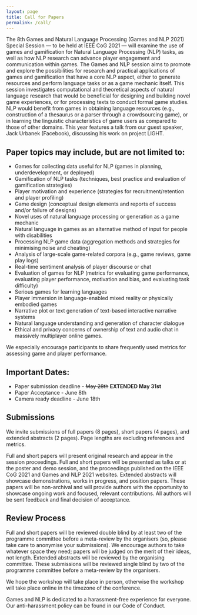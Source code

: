 ```yaml
---
layout: page
title: Call for Papers
permalink: /call/
---
```


The 8th Games and Natural Language Processing (Games and NLP 2021) Special
Session — to be held at IEEE CoG 2021 — will examine the use of games and
gamification for Natural Language Processing (NLP) tasks, as well as how NLP
research can advance player engagement and communication within games. The Games
and NLP session aims to promote and explore the possibilities for research and
practical applications of games and gamification that have a core NLP aspect,
either to generate resources and perform language tasks or as a game mechanic
itself. This session investigates computational and theoretical aspects of
natural language research that would be beneficial for designing and building
novel game experiences, or for processing texts to conduct formal game studies.
NLP would benefit from games in obtaining language resources (e.g., construction
of a thesaurus or a parser through a crowdsourcing game), or in learning the
linguistic characteristics of game users as compared to those of other domains.
This year features a talk from our guest speaker, Jack Urbanek (Facebook),
discussing his work on project LIGHT.

## Paper topics may include, but are not limited to:

- Games for collecting data useful for NLP (games in planning,
underdevelopment, or deployed)
- Gamification of NLP tasks (techniques, best practice and evaluation of
gamification strategies)
- Player motivation and experience (strategies for recruitment/retention
and player profiling)
- Game design (conceptual design elements and reports of success and/or
failure of designs)
- Novel uses of natural language processing or generation as a game
mechanic
- Natural language in games as an alternative method of input for people
with disabilities
- Processing NLP game data (aggregation methods and strategies for
minimising noise and cheating)
- Analysis of large-scale game-related corpora (e.g., game reviews, game
play logs)
- Real-time sentiment analysis of player discourse or chat
- Evaluation of games for NLP (metrics for evaluating game performance,
evaluating player performance, motivation and bias, and evaluating task
difficulty)
- Serious games for learning languages
- Player immersion in language-enabled mixed reality or physically embodied
games
- Narrative plot or text generation of text-based interactive narrative
systems
- Natural language understanding and generation of character dialogue
- Ethical and privacy concerns of ownership of text and audio chat in
massively multiplayer online games.

 We especially encourage participants to share frequently used metrics for
assessing game and player performance.
 
## Important Dates:
- Paper submission deadline - ~~May 28th~~ **EXTENDED May 31st**
- Paper Acceptance - June 8th
- Camera ready deadline - June 18th

## Submissions

 We invite submissions of full papers (8 pages), short papers (4 pages), and
extended abstracts (2 pages). Page lengths are excluding references and metrics.

 Full and short papers will present original research and appear in the session
proceedings. Full and short papers will be presented as talks or at the poster
and demo session, and the proceedings published on the IEEE CoG 2021 and Games
and NLP 2021 websites.
 Extended abstracts will showcase demonstrations, works in progress, and
position papers. These papers will be non-archival and will provide authors with
the opportunity to showcase ongoing work and focused, relevant contributions.
All authors will be sent feedback and final decision of acceptance. 
 
## Review Process

 Full and short papers will be reviewed double blind by at least two of the
programme committee before a meta-review by the organisers (so, please take care
to anonymise your submissions). We encourage authors to take whatever space they
need; papers will be judged on the merit of their ideas, not length.
 Extended abstracts will be reviewed by the organising committee. These
submissions will be reviewed single blind by two of the programme committee
before a meta-review by the organisers.

We hope the workshop will take place in person, otherwise the workshop will take
place online in the timezone of the conference.

 Games and NLP is dedicated to a harassment-free experience for everyone. Our
anti-harassment policy can be found in our Code of Conduct.

